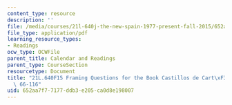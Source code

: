 ```yaml
---
content_type: resource
description: ''
file: /media/courses/21l-640j-the-new-spain-1977-present-fall-2015/652aa7f77177ddb3e205ca0d8e198007_MIT21L_640JF15_Cas2.pdf
file_type: application/pdf
learning_resource_types:
- Readings
ocw_type: OCWFile
parent_title: Calendar and Readings
parent_type: CourseSection
resourcetype: Document
title: "21L.640F15 Framing Questions for the Book Castillos de Cart\xF3n from pages\
  \ 66-116"
uid: 652aa7f7-7177-ddb3-e205-ca0d8e198007
---
```

